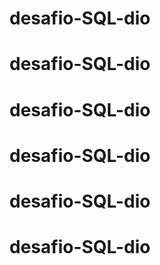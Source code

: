 # desafio-SQL-dio
# desafio-SQL-dio
# desafio-SQL-dio
# desafio-SQL-dio
# desafio-SQL-dio
# desafio-SQL-dio
